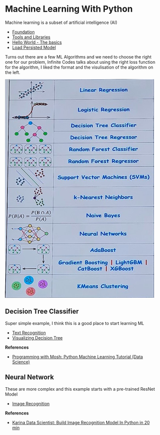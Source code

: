 # Machine Learning With Python

Machine learning is a subset of artificial intelligence (AI) 

- [Foundation](./docs/foundation.md)
- [Tools and Libraries](./docs/tools_and_libraries.md)
- [Hello World - The basics](./docs/helloworld.md)
- [Load Persisted Model](./models/readme.md)

Turns out there are a few ML Algorithms and we need to choose the right one for our problem, Infinite Codes talks about using the right loss function for the algorithm, I liked the format and the visulisation of the algorithm on the left.

![algorithms](./docs/algorithms.jpg)

## Decision Tree Classifier
Super simple example, I think this is a good place to start learning ML

- [Text Recognition](./docs/codewithmosh.md)
- [Visualizing Decision Tree](./docs/visualizing-decision-tree.md)

**References**
- [Programming with Mosh: Python Machine Learning Tutorial (Data Science)](https://www.youtube.com/watch?v=7eh4d6sabA0)

## Neural Network
These are more complex and this example starts with a pre-trained ResNet Model

- [Image Recognition](./docs/image-recognition.md)

**References**
- [Karina Data Scientist: Build Image Recognition Model In Python in 20 min](https://www.youtube.com/watch?v=3qZsOyAy4Yc)